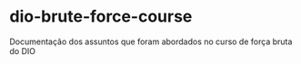 # dio-brute-force-course
Documentação dos assuntos que foram abordados no curso de força bruta do DIO
